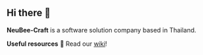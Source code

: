 ## Hi there 👋

**NeuBee-Craft** is a software solution company based in Thailand.

**Useful resources**
🍿 Read our [wiki](https://github.com/NeuBee-Craft/.github/wiki)!
